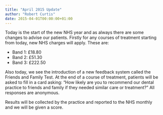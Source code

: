```yaml
---
title: "April 2015 Update"
author: "Robert Curtis"
date: 2015-04-01T00:00:00+01:00
---
```


Today is the start of the new NHS year and as always there are some changes to advise our patients. Firstly for any courses of treatment starting from today, new NHS charges will apply. These are:

- Band 1: £18.80
- Band 2: £51.30
- Band 3: £222.50

Also today, we see the introduction of a new feedback system called the Friends and Family Test. At the end of a course of treatment, patients will be asked to fill in a card asking: “How likely are you to recommend our dental practice to friends and family if they needed similar care or treatment?” All responses are anonymous.

Results will be collected by the practice and reported to the NHS monthly and we will be given a score.
